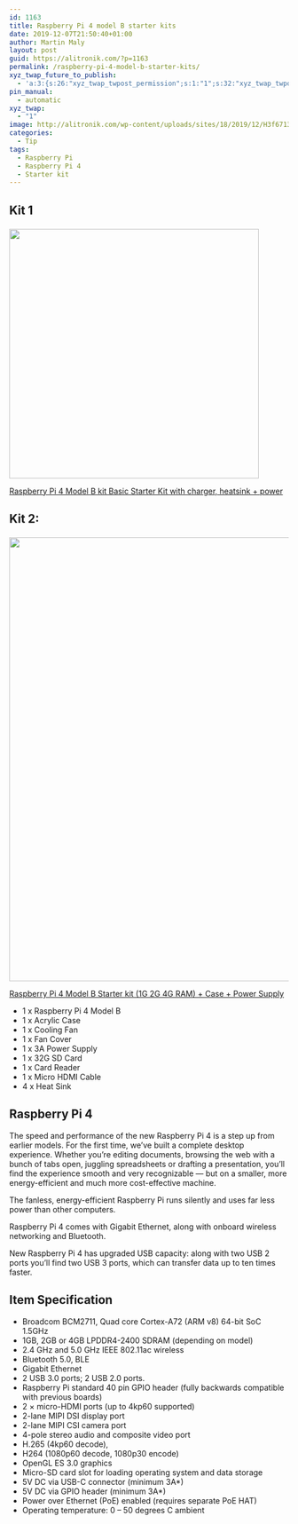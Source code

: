 ```yaml
---
id: 1163
title: Raspberry Pi 4 model B starter kits
date: 2019-12-07T21:50:40+01:00
author: Martin Maly
layout: post
guid: https://alitronik.com/?p=1163
permalink: /raspberry-pi-4-model-b-starter-kits/
xyz_twap_future_to_publish:
  - 'a:3:{s:26:"xyz_twap_twpost_permission";s:1:"1";s:32:"xyz_twap_twpost_image_permission";s:1:"1";s:18:"xyz_twap_twmessage";s:26:"{POST_TITLE} - {PERMALINK}";}'
pin_manual:
  - automatic
xyz_twap:
  - "1"
image: http://alitronik.com/wp-content/uploads/sites/18/2019/12/H3f67130900d64c11b4a8d6f9bd22e249m.jpg
categories:
  - Tip
tags:
  - Raspberry Pi
  - Raspberry Pi 4
  - Starter kit
---
```

 

## Kit 1<figure class="wp-block-image size-large">

[<img loading="lazy" width="450" height="450" src="https://alitronik.com/wp-content/uploads/sites/18/2019/12/Raspberry-Pi-4-Model-B-kit-Basic-Starter-Kit-in-stock-with-power-switch-line-type.jpg_640x640.jpg" alt="" class="wp-image-1164" srcset="https://alitronik.com/wp-content/uploads/sites/18/2019/12/Raspberry-Pi-4-Model-B-kit-Basic-Starter-Kit-in-stock-with-power-switch-line-type.jpg_640x640.jpg 450w, https://alitronik.com/wp-content/uploads/sites/18/2019/12/Raspberry-Pi-4-Model-B-kit-Basic-Starter-Kit-in-stock-with-power-switch-line-type.jpg_640x640-300x300.jpg 300w, https://alitronik.com/wp-content/uploads/sites/18/2019/12/Raspberry-Pi-4-Model-B-kit-Basic-Starter-Kit-in-stock-with-power-switch-line-type.jpg_640x640-150x150.jpg 150w, https://alitronik.com/wp-content/uploads/sites/18/2019/12/Raspberry-Pi-4-Model-B-kit-Basic-Starter-Kit-in-stock-with-power-switch-line-type.jpg_640x640-351x351.jpg 351w, https://alitronik.com/wp-content/uploads/sites/18/2019/12/Raspberry-Pi-4-Model-B-kit-Basic-Starter-Kit-in-stock-with-power-switch-line-type.jpg_640x640-120x120.jpg 120w, https://alitronik.com/wp-content/uploads/sites/18/2019/12/Raspberry-Pi-4-Model-B-kit-Basic-Starter-Kit-in-stock-with-power-switch-line-type.jpg_640x640-45x45.jpg 45w" sizes="(max-width: 450px) 100vw, 450px" />](http://s.click.aliexpress.com/e/pltAqVZq)</figure> 

[Raspberry Pi 4 Model B kit Basic Starter Kit with charger, heatsink + power](http://s.click.aliexpress.com/e/pltAqVZq)

## Kit 2:<figure class="wp-block-image size-large">

[<img loading="lazy" width="800" height="800" src="https://alitronik.com/wp-content/uploads/sites/18/2019/12/H3f67130900d64c11b4a8d6f9bd22e249m.jpg" alt="" class="wp-image-1165" srcset="https://alitronik.com/wp-content/uploads/sites/18/2019/12/H3f67130900d64c11b4a8d6f9bd22e249m.jpg 800w, https://alitronik.com/wp-content/uploads/sites/18/2019/12/H3f67130900d64c11b4a8d6f9bd22e249m-300x300.jpg 300w, https://alitronik.com/wp-content/uploads/sites/18/2019/12/H3f67130900d64c11b4a8d6f9bd22e249m-150x150.jpg 150w, https://alitronik.com/wp-content/uploads/sites/18/2019/12/H3f67130900d64c11b4a8d6f9bd22e249m-768x768.jpg 768w, https://alitronik.com/wp-content/uploads/sites/18/2019/12/H3f67130900d64c11b4a8d6f9bd22e249m-351x351.jpg 351w, https://alitronik.com/wp-content/uploads/sites/18/2019/12/H3f67130900d64c11b4a8d6f9bd22e249m-460x460.jpg 460w, https://alitronik.com/wp-content/uploads/sites/18/2019/12/H3f67130900d64c11b4a8d6f9bd22e249m-120x120.jpg 120w, https://alitronik.com/wp-content/uploads/sites/18/2019/12/H3f67130900d64c11b4a8d6f9bd22e249m-45x45.jpg 45w" sizes="(max-width: 800px) 100vw, 800px" />](http://s.click.aliexpress.com/e/2dttkMPW)</figure> 

[Raspberry Pi 4 Model B Starter kit (1G 2G 4G RAM) + Case + Power Supply](http://s.click.aliexpress.com/e/2dttkMPW) 

  * 1 x Raspberry Pi 4 Model B
  * 1 x Acrylic Case 
  * 1 x Cooling Fan 
  * ​1 x Fan Cover 
  * 1 x 3A Power Supply 
  * 1 x 32G SD Card 
  * 1 x Card Reader 
  * 1 x Micro HDMI Cable 
  * 4 x Heat Sink 

## Raspberry Pi 4

The speed and performance of the new Raspberry Pi 4 is a step up from earlier models. For the first time, we&#8217;ve built a complete desktop experience. Whether you&#8217;re editing documents, browsing the web with a bunch of tabs open, juggling spreadsheets or drafting a presentation, you&#8217;ll find the experience smooth and very recognizable — but on a smaller, more energy-efficient and much more cost-effective machine. 

The fanless, energy-efficient Raspberry Pi runs silently and uses far less power than other computers. 

Raspberry Pi 4 comes with Gigabit Ethernet, along with onboard wireless networking and Bluetooth. 

New Raspberry Pi 4 has upgraded USB capacity: along with two USB 2 ports you&#8217;ll find two USB 3 ports, which can transfer data up to ten times faster. 

## Item Specification

  * Broadcom BCM2711, Quad core Cortex-A72 (ARM v8) 64-bit SoC 1.5GHz 
  * 1GB, 2GB or 4GB LPDDR4-2400 SDRAM (depending on model) 
  * 2.4 GHz and 5.0 GHz IEEE 802.11ac wireless
  * Bluetooth 5.0, BLE 
  * Gigabit Ethernet 
  * 2 USB 3.0 ports; 2 USB 2.0 ports. 
  * Raspberry Pi standard 40 pin GPIO header (fully backwards compatible with previous boards) 
  * 2 × micro-HDMI ports (up to 4kp60 supported) 
  * 2-lane MIPI DSI display port 
  * 2-lane MIPI CSI camera port 
  * 4-pole stereo audio and composite video port 
  * H.265 (4kp60 decode), 
  * H264 (1080p60 decode, 1080p30 encode) 
  * OpenGL ES 3.0 graphics 
  * Micro-SD card slot for loading operating system and data storage 
  * 5V DC via USB-C connector (minimum 3A*) 
  * 5V DC via GPIO header (minimum 3A*) 
  * Power over Ethernet (PoE) enabled (requires separate PoE HAT)
  * Operating temperature: 0 – 50 degrees C ambient